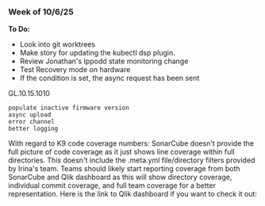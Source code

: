 ### Week of 10/6/25

**To Do:**
- Look into git worktrees
- Make story for updating the kubectl dsp plugin.
- Review Jonathan's Ippodd state monitoring change
- Test Recovery mode on hardware
- If the condition is set, the async request has been sent

GL.10.15.1010

	populate inactive firmware version
	async upload
	error channel
	better logging

With regard to K9 code coverage numbers:
SonarCube doesn't provide the full picture of code coverage as it just shows line coverage within full directories. This doesn't include the .meta.yml file/directory filters provided by Irina's team. Teams should likely start reporting coverage from both SonarCube and Qlik dashboard as this will show directory coverage, individual commit coverage, and full team coverage for a better representation.
Here is the link to Qlik dashboard if you want to check it out: